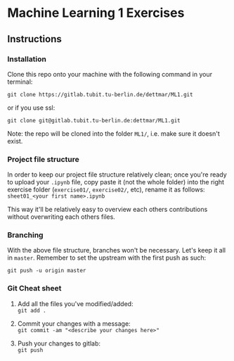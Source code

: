 # Machine Learning 1 Exercises

## Instructions
### Installation
Clone this repo onto your machine with the following command in your terminal:  
```
git clone https://gitlab.tubit.tu-berlin.de/dettmar/ML1.git
```  
or if you use ssl:  
```
git clone git@gitlab.tubit.tu-berlin.de:dettmar/ML1.git
```  

Note: the repo will be cloned into the folder `ML1/`, i.e. make sure it doesn't exist.

### Project file structure
In order to keep our project file structure relatively clean; once you're ready to upload your `.ipynb` file, copy paste it (not the whole folder) into the right exercise folder (`exercise01/`, `exercise02/`, etc), rename it as follows:
```sheet01_<your first name>.ipynb```

This way it'll be relatively easy to overview each others contributions without overwriting each others files.

### Branching
With the above file structure, branches won't be necessary. Let's keep it all in `master`. Remember to set the upstream with the first push as such:  
```
git push -u origin master
```

### Git Cheat sheet
1) Add all the files you've modified/added:  
```git add .```

2) Commit your changes with a message:  
```git commit -am "<describe your changes here>"```

3) Push your changes to gitlab:  
```git push```